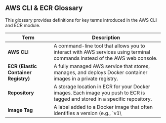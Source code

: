 ## AWS CLI & ECR Glossary

This glossary provides definitions for key terms introduced in the AWS CLI and ECR module.

| Term | Description |
|------|-------------|
| **AWS CLI** | A command-line tool that allows you to interact with AWS services using terminal commands instead of the AWS web console. |
| **ECR (Elastic Container Registry)** | A fully managed AWS service that stores, manages, and deploys Docker container images in a private registry. |
| **Repository** | A storage location in ECR for your Docker images. Each image you push to ECR is tagged and stored in a specific repository. |
| **Image Tag** | A label added to a Docker image that often identifies a version (e.g., `v1\